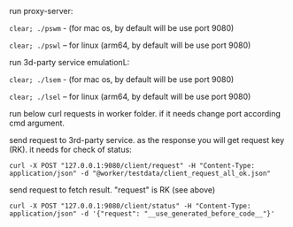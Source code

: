 run proxy-server:

`clear; ./pswm` - (for mac os, by default will be use port 9080)

`clear; ./pswl` – for linux (arm64, by default will be use port 9080)

run 3d-party service emulationL:

`clear; ./lsem` - (for mac os, by default will be use port 9080)

`clear; ./lsel` – for linux (arm64, by default will be use port 9080)

run below curl requests in worker folder. if it needs change port according cmd argument. 

send request to 3rd-party service. as the response you will get request key (RK). it needs for check of status:   

`curl -X POST "127.0.0.1:9080/client/request" -H "Content-Type: application/json" -d "@worker/testdata/client_request_all_ok.json"`

send request to fetch result. "request" is RK (see above)

`curl -X POST "127.0.0.1:9080/client/status" -H "Content-Type: application/json" -d '{"request": "__use_generated_before_code__"}'`